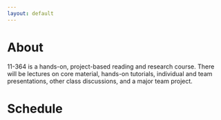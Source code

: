 ```yaml
---
layout: default
---
```


# [](#header-1) About

11-364 is a hands-on, project-based reading and research course.  There will be lectures on core material, hands-on tutorials, individual and team presentations, other class discussions, and a major team project.


# [](#header-1) Schedule
